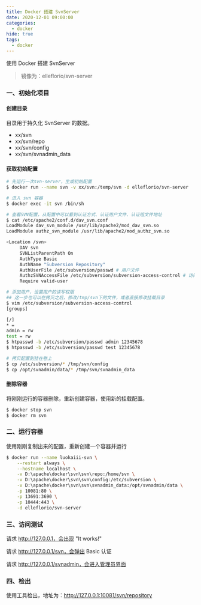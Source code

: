 ```yaml
---
title: Docker 搭建 SvnServer
date: 2020-12-01 09:00:00
categories:
  - docker
hide: true
tags: 
  - docker
---
```

使用 Docker 搭建 SvnServer

> 镜像为：elleflorio/svn-server

<!-- More -->

### 一、初始化项目

#### 创建目录

目录用于持久化 SvnServer 的数据。

- xx/svn
- xx/svn/repo
- xx/svn/config
- xx/svn/svnadmin_data

#### 获取初始配置

```sh
# 先运行一次svn-server，生成初始配置
$ docker run --name svn -v xx/svn:/temp/svn -d elleflorio/svn-server

# 进入 svn 容器
$ docker exec -it svn /bin/sh

# 查看SVN配置，从配置中可以看到认证方式、认证用户文件、认证组文件地址
$ cat /etc/apache2/conf.d/dav_svn.conf
LoadModule dav_svn_module /usr/lib/apache2/mod_dav_svn.so
LoadModule authz_svn_module /usr/lib/apache2/mod_authz_svn.so

<Location /svn>
     DAV svn
     SVNListParentPath On
     AuthType Basic
     AuthName "Subversion Repository"
     AuthUserFile /etc/subversion/passwd # 用户文件
     AuthzSVNAccessFile /etc/subversion/subversion-access-control # 访问控制文件
     Require valid-user

# 添加用户，设置用户的读写权限
## 这一步也可以在拷贝之后，修改/tmp/svn下的文件，或者直接修改挂载目录
$ vim /etc/subversion/subversion-access-control
[groups]

[/]
* = 
admin = rw
test = rw
$ htpasswd -b /etc/subversion/passwd admin 12345678
$ htpasswd -b /etc/subversion/passwd test 12345678

# 拷贝配置到挂在卷上
$ cp /etc/subversion/* /tmp/svn/config
$ cp /opt/svnadmin/data/* /tmp/svn/svnadmin_data
```

#### 删除容器

将刚刚运行的容器删除，重新创建容器，使用新的挂载配置。

```sh
$ docker stop svn
$ docker rm svn
```

### 二、运行容器

使用刚刚复制出来的配置，重新创建一个容器并运行

```sh
$ docker run --name luokaiii-svn \
	--restart always \
	--hostname localhost \
	-v D:\apache\docker\svn\svn\repo:/home/svn \
	-v D:\apache\docker\svn\svn\config:/etc/subversion \
	-v D:\apache\docker\svn\svn\svnadmin_data:/opt/svnadmin/data \
	-p 10081:80 \
	-p 13691:3690 \
	-p 10444:443 \
	-d elleflorio/svn-server
```

### 三、访问测试

请求 http://127.0.0.1，会出现 "It works!"

请求 http://127.0.0.1/svn，会弹出 Basic 认证

请求 http://127.0.0.1/svnadmin，会进入管理员界面

### 四、检出

使用工具检出，地址为：http://127.0.0.1:10081/svn/repository